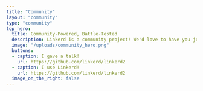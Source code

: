```yaml
---
title: "Community"
layout: "community"
type: "community"
top_hero:
  title: Community-Powered, Battle-Tested
  description: Linkerd is a community project! We'd love to have you join our active and friendly community of adopters and contributors.
  image: "/uploads/community_hero.png"
  buttons:
  - caption: I gave a talk!
    url: https://github.com/linkerd/linkerd2
  - caption: I use Linkerd!
    url: https://github.com/linkerd/linkerd2
  image_on_the_right: false
---
```

